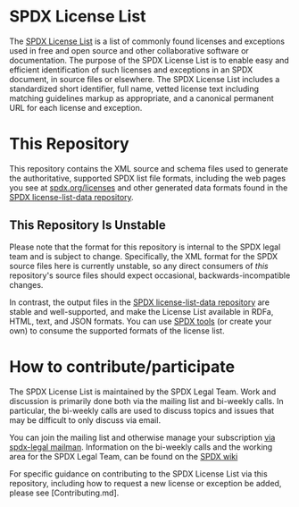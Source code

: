 # SPDX License List
The [SPDX License List](https://spdx.org/licenses/) is a list of commonly found licenses and exceptions used in free and open source and other collaborative software or documentation. The purpose of the SPDX License List is to enable easy and efficient identification of such licenses and exceptions in an SPDX document, in source files or elsewhere. The SPDX License List includes a standardized short identifier, full name, vetted license text including matching guidelines markup as appropriate, and a canonical permanent URL for each license and exception.

# This Repository
This repository contains the XML source and schema files used to generate the authoritative, supported SPDX list file formats, including the web pages you see at [spdx.org/licenses](https://spdx.org/licenses/) and other generated data formats found in the [SPDX license-list-data repository](https://github.com/spdx/license-list-data). 

## This Repository Is Unstable
Please note that the format for this repository is internal to the SPDX legal team and is subject to change. Specifically, the XML format for the SPDX source files here is currently unstable, so any direct consumers of _this_ repository's source files should expect occasional, backwards-incompatible changes.

In contrast, the output files in the [SPDX license-list-data repository](https://github.com/spdx/license-list-data) are stable and well-supported, and make the License List available in RDFa, HTML, text, and JSON formats. You can use [SPDX tools](https://github.com/spdx/tools) (or create your own) to consume the supported formats of the license list.

# How to contribute/participate
The SPDX License List is maintained by the SPDX Legal Team. Work and discussion is primarily done both via the mailing list and bi-weekly calls. In particular, the bi-weekly calls are used to discuss topics and issues that may be difficult to only discuss via email.

You can join the mailing list and otherwise manage your subscription [via spdx-legal mailman](https://lists.spdx.org/mailman/listinfo/spdx-legal). Information on the bi-weekly calls and the working area for the SPDX Legal Team, can be found on the [SPDX wiki](https://wiki.spdx.org/view/Legal_Team)

For specific guidance on contributing to the SPDX License List via this repository, including how to request a new license or exception be added, please see [Contributing.md].

